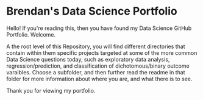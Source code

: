 # Brendan's Data Science Portfolio
Hello! If you're reading this, then you have found my Data Science GitHub Portfolio. Welcome.

A the root level of this Repository, you will find different directories that contain within them specific projects targeted at some of the more common Data Science questions today, such as exploratory data analysis, regression/prediction, and classification of dichotomous/binary outcome varaibles. Choose a subfolder, and then further read the readme in that folder for more information about where you are, and what there is to see.

Thank you for viewing my portfolio.
